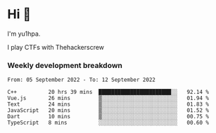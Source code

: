 # Hi 👋

I'm yu1hpa.

I play CTFs with Thehackerscrew

### Weekly development breakdown

<!--START_SECTION:waka-->

```text
From: 05 September 2022 - To: 12 September 2022

C++          20 hrs 39 mins  ███████████████████████░░   92.14 %
Vue.js       26 mins         ▒░░░░░░░░░░░░░░░░░░░░░░░░   01.94 %
Text         24 mins         ▒░░░░░░░░░░░░░░░░░░░░░░░░   01.83 %
JavaScript   20 mins         ▒░░░░░░░░░░░░░░░░░░░░░░░░   01.52 %
Dart         10 mins         ▒░░░░░░░░░░░░░░░░░░░░░░░░   00.75 %
TypeScript   8 mins          ░░░░░░░░░░░░░░░░░░░░░░░░░   00.60 %
```

<!--END_SECTION:waka-->

